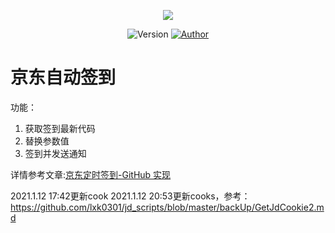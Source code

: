 <p align="center">
    <img src="https://cdn.jsdelivr.net/gh/ruicky/ruicky.github.io/2020/06/05/jd-sign/0.png">
</p>

<p align="center">
    <img alt="Version" src="https://img.shields.io/badge/release-0.0.1-blue"/>
    <a href="https://github.com/ruicky">
        <img alt="Author" src="https://img.shields.io/badge/author-ruicky-blueviolet"/>
    </a>
</p>

# 京东自动签到
功能：
1. 获取签到最新代码
2. 替换参数值
3. 签到并发送通知



详情参考文章:[京东定时签到-GitHub 实现](https://ruicky.me/2020/06/05/jd-sign/)

2021.1.12  17:42更新cook
2021.1.12  20:53更新cooks，参考：https://github.com/lxk0301/jd_scripts/blob/master/backUp/GetJdCookie2.md
